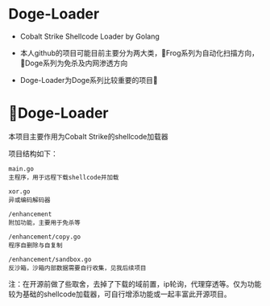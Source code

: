 # Doge-Loader
- Cobalt Strike Shellcode Loader by Golang

- 本人github的项目可能目前主要分为两大类，🐸Frog系列为自动化扫描方向，🐶Doge系列为免杀及内网渗透方向

- Doge-Loader为Doge系列比较重要的项目🐶

# 🐶Doge-Loader
本项目主要作用为Cobalt Strike的shellcode加载器

项目结构如下：
```
main.go
主程序，用于远程下载shellcode并加载

xor.go
异或编码解码器

/enhancement
附加功能，主要用于免杀等

/enhancement/copy.go
程序自删除与自复制

/enhancement/sandbox.go
反沙箱，沙箱内部数据需要自行收集，见我后续项目
```
注：在开源前做了些取舍，去掉了下载的域前置，ip轮询，代理穿透等。仅为功能较为基础的shellcode加载器，可自行增添功能或一起丰富此开源项目。
